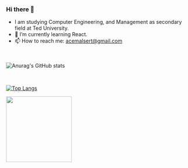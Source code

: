 ### Hi there 👋

- I am studying Computer Engineering, and Management as secondary field at Ted University. 
- 🌱 I’m currently learning React.
- 📫 How to reach me: acemalsert@gmail.com

<br>

  
![Anurag's GitHub stats](https://github-readme-stats.vercel.app/api?username=acemalsert&show_icons=true&theme=radical)
  
<br>

[![Top Langs](https://github-readme-stats.vercel.app/api/top-langs/?username=acemalsert)](https://github.com/acemalsert/github-readme-stats)

<img height="180em" src="https://camo.githubusercontent.com/4039b8f89f933d788700874657c1456099b37cdebc121d69fff73cb57524a2bd/68747470733a2f2f6769746875622d726561646d652d73746174732d65696768742d74686574612e76657263656c2e6170702f6170692f746f702d6c616e67732f3f757365726e616d653d6d696872696c70266c61796f75743d636f6d70616374266c616e67735f636f756e743d38267468656d653d616c676f6c6961" data-canonical-src="https://github-readme-stats-eight-theta.vercel.app/api/top-langs/?username=mihrilp&amp;layout=compact&amp;langs_count=8&amp;theme=algolia" style="max-width:100%;">


